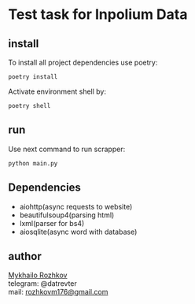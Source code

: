 # Test task for Inpolium Data

## install

To install all project dependencies use poetry:

```shell
poetry install
```

Activate environment shell by:

```shell
poetry shell
```

## run

Use next command to run scrapper:

```shell
python main.py
```

## Dependencies

- aiohttp(async requests to website)
- beautifulsoup4(parsing html)
- lxml(parser for bs4)
- aiosqlite(async word with database)

## author

[Mykhailo Rozhkov](https://github.com/DaTrEvTeR)  
telegram: @datrevter  
mail: rozhkovm176@gmail.com
